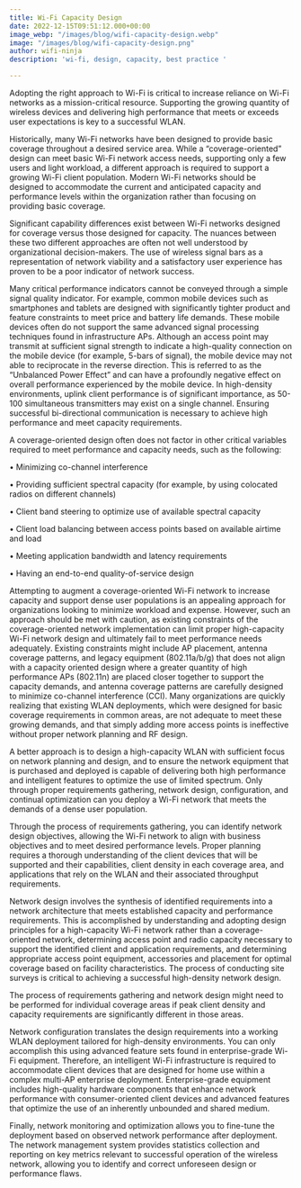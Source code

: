 ```yaml
---
title: Wi-Fi Capacity Design
date: 2022-12-15T09:51:12.000+00:00
image_webp: "/images/blog/wifi-capacity-design.webp"
image: "/images/blog/wifi-capacity-design.png"
author: wifi-ninja
description: 'wi-fi, design, capacity, best practice '

---
```

Adopting the right approach to Wi-Fi is critical to increase reliance on Wi-Fi networks as a mission-critical resource. Supporting the growing quantity of wireless devices and delivering high performance that meets or exceeds user expectations is key to a successful WLAN.

Historically, many Wi-Fi networks have been designed to provide basic coverage throughout a desired service area. While a “coverage-oriented” design can meet basic Wi-Fi network access needs, supporting only a few users and light workload, a different approach is required to support a growing Wi-Fi client population. Modern Wi-Fi networks should be designed to accommodate the current and anticipated capacity and performance levels within the organization rather than focusing on providing basic coverage.

Significant capability differences exist between Wi-Fi networks designed for coverage versus those designed for capacity. The nuances between these two different approaches are often not well understood by organizational decision-makers. The use of wireless signal bars as a representation of network viability and a satisfactory user experience has proven to be a poor indicator of network success.

Many critical performance indicators cannot be conveyed through a simple signal quality indicator. For example, common mobile devices such as smartphones and tablets are designed with significantly tighter product and feature constraints to meet price and battery life demands. These mobile devices often do not support the same advanced signal processing techniques found in infrastructure APs. Although an access point may transmit at sufficient signal strength to indicate a high-quality connection on the mobile device (for example, 5-bars of signal), the mobile device may not able to reciprocate in the reverse direction. This is referred to as the “Unbalanced Power Effect” and can have a profoundly negative effect on overall performance experienced by the mobile device. In high-density environments, uplink client performance is of significant importance, as 50-100 simultaneous transmitters may exist on a single channel. Ensuring successful bi-directional communication is necessary to achieve high performance and meet capacity requirements.

A coverage-oriented design often does not factor in other critical variables required to meet performance and capacity needs, such as the following:

• Minimizing co-channel interference 

• Providing sufficient spectral capacity (for example, by using colocated radios on different channels) 

• Client band steering to optimize use of available spectral capacity 

• Client load balancing between access points based on available airtime and load 

• Meeting application bandwidth and latency requirements 

• Having an end-to-end quality-of-service design

Attempting to augment a coverage-oriented Wi-Fi network to increase capacity and support dense user populations is an appealing approach for organizations looking to minimize workload and expense. However, such an approach should be met with caution, as existing constraints of the coverage-oriented network implementation can limit proper high-capacity Wi-Fi network design and ultimately fail to meet performance needs adequately. Existing constraints might include AP placement, antenna coverage patterns, and legacy equipment (802.11a/b/g) that does not align with a capacity oriented design where a greater quantity of high performance APs (802.11n) are placed closer together to support the capacity demands, and antenna coverage patterns are carefully designed to minimize co-channel interference (CCI). Many organizations are quickly realizing that existing WLAN deployments, which were designed for basic coverage requirements in common areas, are not adequate to meet these growing demands, and that simply adding more access points is ineffective without proper network planning and RF design.

A better approach is to design a high-capacity WLAN with sufficient focus on network planning and design, and to ensure the network equipment that is purchased and deployed is capable of delivering both high performance and intelligent features to optimize the use of limited spectrum. Only through proper requirements gathering, network design, configuration, and continual optimization can you deploy a Wi-Fi network that meets the demands of a dense user population.

Through the process of requirements gathering, you can identify network design objectives, allowing the Wi-Fi network to align with business objectives and to meet desired performance levels. Proper planning requires a thorough understanding of the client devices that will be supported and their capabilities, client density in each coverage area, and applications that rely on the WLAN and their associated throughput requirements.

Network design involves the synthesis of identified requirements into a network architecture that meets established capacity and performance requirements. This is accomplished by understanding and adopting design principles for a high-capacity Wi-Fi network rather than a coverage-oriented network, determining access point and radio capacity necessary to support the identified client and application requirements, and determining appropriate access point equipment, accessories and placement for optimal coverage based on facility characteristics. The process of conducting site surveys is critical to achieving a successful high-density network design.

The process of requirements gathering and network design might need to be performed for individual coverage areas if peak client density and capacity requirements are significantly different in those areas.

Network configuration translates the design requirements into a working WLAN deployment tailored for high-density environments. You can only accomplish this using advanced feature sets found in enterprise-grade Wi-Fi equipment. Therefore, an intelligent Wi-Fi infrastructure is required to accommodate client devices that are designed for home use within a complex multi-AP enterprise deployment. Enterprise-grade equipment includes high-quality hardware components that enhance network performance with consumer-oriented client devices and advanced features that optimize the use of an inherently unbounded and shared medium.

Finally, network monitoring and optimization allows you to fine-tune the deployment based on observed network performance after deployment. The network management system provides statistics collection and reporting on key metrics relevant to successful operation of the wireless network, allowing you to identify and correct unforeseen design or performance flaws.

[def]: https://www.example.com